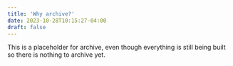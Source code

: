 ```yaml
---
title: 'Why archive?'
date: 2023-10-28T10:15:27-04:00
draft: false
---
```


This is a placeholder for archive, even though everything is still being built so there is nothing to archive yet. 


